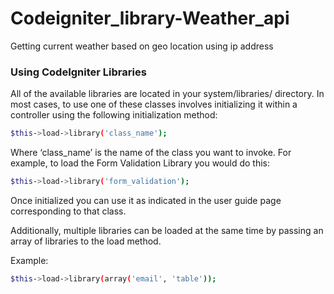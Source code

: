 # Codeigniter_library-Weather_api
Getting current weather based on geo location using ip address

### Using CodeIgniter Libraries
All of the available libraries are located in your system/libraries/ directory. In most cases, to use one of these classes involves initializing it within a controller using the following initialization method:

```sh
$this->load->library('class_name');
```

Where ‘class_name’ is the name of the class you want to invoke. For example, to load the Form Validation Library you would do this:

```sh
$this->load->library('form_validation');
```

Once initialized you can use it as indicated in the user guide page corresponding to that class.

Additionally, multiple libraries can be loaded at the same time by passing an array of libraries to the load method.

Example:

```sh
$this->load->library(array('email', 'table'));
```
